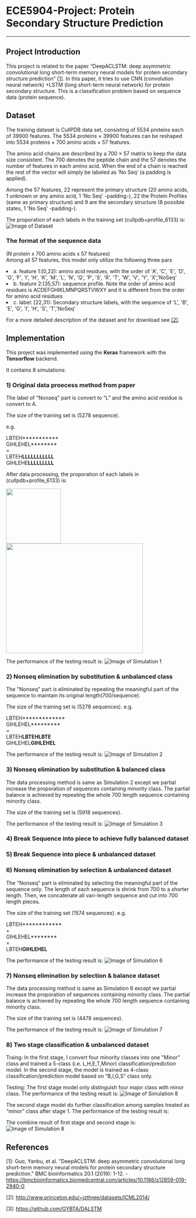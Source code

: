 # ECE5904-Project: Protein Secondary Structure Prediction

___

## Project Introduction
This project is related to the paper “DeepACLSTM: deep asymmetric convolutional long short-term memory neural models for protein secondary structure prediction” [[1]](#references). In this paper, it tries to use CNN (convolution neural network) +LSTM (long short-term neural network) for protein secondary structure. This is a classification problem based on sequence data (protein sequence).


## Dataset
The training dataset is CullPDB data set, consisting of 5534 proteins each of 39900 features.
The 5534 proteins × 39900 features can be reshaped into 5534 proteins × 700 amino acids × 57 features.

The amino acid chains are described by a 700 × 57 matrix to keep the data size consistent. The 700 denotes the peptide chain and the 57 denotes the number of features in each amino acid. When the end of a chain is reached the rest of the vector will simply be labeled as ’No Seq’ (a padding is applied).

Among the 57 features, 22 represent the primary structure (20 amino acids, 1 unknown or any amino acid, 1 'No Seq' -padding-), 22 the Protein Profiles (same as primary structure) and 9 are the secondary structure (8 possible states, 1 'No Seq' -padding-).

The proporation of each labels in the training set (cullpdb+profile_6133) is:
![Image of Dataset](/images/Correct_CB6133Frequency.png)


### The format of the sequence data
<p>(N protein x 700 amino acids x 57 features)<br/>
Among all 57 features, this model only utilize the following three pars<br/>
<li>a. feature 1:[0,22): amino acid residues, with the order of 'A', 'C', 'E', 'D', 'G', 'F', 'I', 'H', 'K', 'M', 'L', 'N', 'Q', 'P', 'S', 'R', 'T', 'W', 'V', 'Y', 'X','NoSeq'</li>
<li>b. feature 2:[35,57): sequence profile. Note the order of amino acid residues is ACDEFGHIKLMNPQRSTVWXY and it is different from the order for amino acid residues</li>
<li>c. label: [22,31): Secondary structure labels, with the sequence of 'L', 'B', 'E', 'G', 'I', 'H', 'S', 'T','NoSeq'</li>
</p>

For a more detailed description of the dataset and for download see [[2]](#references).

## Implementation
This project was implemented using the **Keras** framework with the **Tensorflow** backend.

It contains 8 simulations:

### 1) Original data proecess method from paper

 The label of "Nonseq" part is convert to “L” and the amino acid residue is convert to A. 

 The size of the training set is (5278 sequence).

  e.g.

 LBTEH***********<br/>
 GIHLEHEL********<br/>
	    =<br/>
 LBTEH**LLLLLLLLLLL**<br/>
 GIHLEHE**LLLLLLLLL**<br/>


 After data processing, the proporation of each labels in (cullpdb+profile_6133) is:

<img width="150" height="150" src="https://img-blog.csdn.net/20161028230559575"/>
<img width="375" height="300" src="/images/CB6133Frequency.png">

 The performance of the testing result is:
![Image of Simulation 1](/images/Result_cb513_original_data_0317_162epochs.PNG)

### 2) Nonseq elimination by substitution & unbalanced class

The "Nonseq" part is eliminated by repeating the meaningful part of the sequence to maintain its original length(700/sequence). 

The size of the training set is (5278 sequences).
 e.g.

LBTEH*************<br/>
GIHLEHEL*********<br/>
        =<br/>
LBTEH**LBTEHLBTE** <br/>
GIHLEHEL**GIHLEHEL**<br/>


 The performance of the testing result is:
![Image of Simulation 2](/images/Result_cb513_original_data_0702_119epochs.PNG)

### 3) Nonseq elimination by substitution & balanced class
 The data processing method is same as Simulation 2 except we partial increase the proporation of sequences containing minority class. The partial balance is achieved by repeating the whole 700 length sequence containing minority class.

 The size of the training set is (5918 sequences).

 
 The performance of the testing result is:
![Image of Simulation 3](/images/Result_cb513_original_data_0712_120epochs.PNG)


### 4) Break Sequence into piece to achieve fully balanced dataset

### 5) Break Sequence into piece & unbalanced dataset

### 6) Nonseq elimination by selection & unbalanced dataset

 The "Nonseq" part is eliminated by selecting the meaningful part of the sequence only. The length of each sequence is shrink from 700 to a shorter length. Then, we concatenate all vari-length sequence and cut into 700 length pieces.

 The size of the training set (1574 sequences). 
 e.g.

LBTEH************<br/>
       +  <br/>
GIHLEHEL********<br/>
       = <br/>
LBTEH**GIHLEHEL**<br/>



  The performance of the testing result is:
![Image of Simulation 6](/images/Result_cb513_original_data_0717_255epochs.PNG)

### 7) Nonseq elimination by selection & balance dataset
 The data processing method is same as Simulation 6 except we partial increase the proporation of sequences containing minority class. The partial balance is achieved by repeating the whole 700 length sequence containing minority class.

 The size of the training set is (4478 sequences).

 The performance of the testing result is:
![Image of Simulation 7](/images/Result_cb513_original_data_0720_169epochs.PNG)

### 8) Two stage classification & unbalanced dataset

 Traing: 
 In the first stage, I convert four minority classes into one "Minor" class and trained a 5-class (i.e. L,H,E,T,Minor) classification/prediction model. 
 In the second stage, the model is trained as 4-class classification/prediction model based on “B,I,G,S” class only. 

 Testing: 
 The first stage model only distinguish four major class with minor class. 
 The performance of the testing result is:
![Image of Simulation 8](/images/Result_cb513_original_data_0718_315epochs.PNG)

 The second stage model do further classification among samples treated as “minor” class after stage 1.
 The performance of the testing result is: 

 The combine result of first stage and second stage is:
![Image of Simulation 8](/images/Result_cb513_original_data_0719_stage_2_186_epochs.png)

## References
\[1\]: Guo, Yanbu, et al. "DeepACLSTM: deep asymmetric convolutional long short-term memory neural models for protein secondary structure prediction." BMC bioinformatics 20.1 (2019): 1-12. - https://bmcbioinformatics.biomedcentral.com/articles/10.1186/s12859-019-2940-0

\[2\]: http://www.princeton.edu/~jzthree/datasets/ICML2014/

\[3\]: https://github.com/GYBTA/DALSTM
